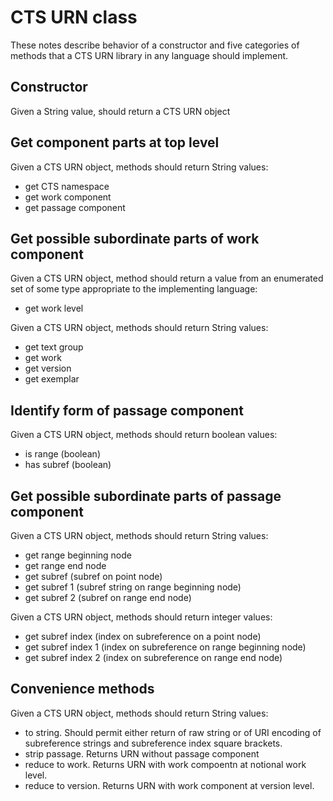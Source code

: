 # CTS URN class

These notes describe behavior of a constructor and five categories of methods that a CTS URN library
in any language should implement.



## Constructor ##

Given a String value, should return a CTS URN object

## Get component parts at top level

Given a CTS URN object, methods should return String values:

- get CTS namespace
- get work component
- get passage component

## Get possible subordinate parts of work component

Given a CTS URN object, method should return a value from an enumerated set
of some type appropriate to the implementing language:

- get work level

Given a CTS URN object, methods should return String values:

- get text group
- get work
- get version
- get exemplar

## Identify form of passage component

Given a CTS URN object, methods should return boolean values:

- is range (boolean)
- has subref (boolean)

## Get possible subordinate parts of passage component
 
Given a CTS URN object, methods should return String values:

- get range beginning node
- get range end node
- get subref (subref on point node)
- get subref 1 (subref string on range beginning node)
- get subref 2 (subref on range end node)


Given a CTS URN object, methods should return integer values:

- get subref index (index on subreference on a point node)
- get subref index 1  (index on subreference on range beginning node)
- get subref index 2  (index on subreference on range end node)



## Convenience methods

Given a CTS URN object, methods should return String values:

- to string.  Should permit either return of raw string or of URI encoding of subreference strings and subreference index square brackets.
- strip passage. Returns URN without passage component
- reduce to work. Returns URN with work compoentn at notional work level.
- reduce to version. Returns URN with work component at version level.
